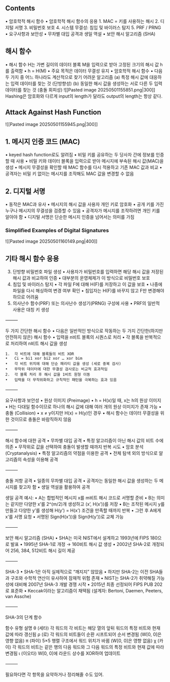## Contents
•	암호학적 해시 함수
•	암호학적 해시 함수의 응용
	1.	MAC = 키를 사용하는 해시
	2.	디지털 서명
	3.	비밀번호 보호
	4.	시스템 무결성: 침입 및 바이러스 탐지
	5.	PRF / PRNG
•	요구사항과 보안성
	•	무차별 대입 공격과 생일 역설
•	보안 해시 알고리즘 (SHA)
## 해시 함수
•	해시 함수 H는 가변 길이의 데이터 블록 M을 입력으로 받아 고정된 크기의 해시 값 h를 출력함
	•	h = H(M)
	•	주요 목적은 데이터 무결성 유지
•	암호학적 해시 함수
	•	다음 두 가지 중 어느 하나라도 계산적으로 찾기 어려운 알고리즘
		(a) 특정 해시 값에 대응하는 입력 데이터를 찾는 것 (단방향성)
		(b) 동일한 해시 값을 생성하는 서로 다른 두 입력 데이터를 찾는 것 (충돌 회피성)
![[Pasted image 20250501155851.png|300]]
Hashing은 암호화와 다르게 input의 length가 달라도 output의 length는 항상 같다.
## Attack Against Hash Function
![[Pasted image 20250501155945.png|300]]
## 1. 메시지 인증 코드 (MAC)
•	keyed hash function로도 알려짐
•	비밀 키를 공유하는 두 당사자 간에 정보를 인증할 때 사용
•	비밀 키와 데이터 블록을 입력으로 받아 메시지에 부속된 해시 값(MAC)을 생성
	•	메시지 무결성을 확인할 때 MAC 함수를 다시 적용하고 기존 MAC 값과 비교
	•	공격자는 비밀 키 없이는 메시지를 조작해도 MAC 값을 변경할 수 없음
## 2. 디지털 서명
•	동작은 MAC과 유사
•	메시지의 해시 값을 사용자 개인 키로 암호화
•	공개 키를 가진 누구나 메시지의 무결성을 검증할 수 있음
•	공격자가 메시지를 조작하려면 개인 키를 알아야 함
•	디지털 서명은 단순한 메시지 인증을 넘어서는 의미를 가짐
### Simplified Examples of Digital Signatures
![[Pasted image 20250501160149.png|400]]
## 기타 해시 함수 응용
3.	단방향 비밀번호 파일 생성
	•	사용자가 비밀번호를 입력하면 해당 해시 값을 저장된 해시 값과 비교하여 인증
	•	대부분의 운영체제가 이 방식으로 비밀번호 보호
4.	침입 및 바이러스 탐지
	•	각 파일 F에 대해 H(F)를 저장하고 이 값을 보호
	•	나중에 파일을 다시 해싱하여 변경 여부 확인
	•	침입자는 H(F)를 바꾸지 않고 F만 변경해야 하므로 어려움
5.	의사난수 함수(PRF) 또는 의사난수 생성기(PRNG) 구성에 사용
	•	PRF의 일반적 사용은 대칭 키 생성

⸻

두 가지 간단한 해시 함수
	•	다음은 일반적인 방식으로 작동하는 두 가지 간단한(하지만 안전하지 않은) 해시 함수
	•	입력을 n비트 블록의 시퀀스로 처리
	•	각 블록을 반복적으로 처리하여 n비트 해시 값을 생성

	1.	각 비트에 대해 블록들의 비트 XOR
	•	Ci = bi1 xor bi2 xor … xor bim
	•	각 비트 위치에 대해 단순 패리티 값을 생성 (세로 중복 검사)
	•	무작위 데이터에 대한 무결성 검사로는 비교적 효과적임
	2.	각 블록 처리 후 해시 값을 1비트 원형 이동
	•	입력을 더 무작위화하고 규칙적인 패턴을 극복하는 효과 있음

⸻

요구사항과 보안성
	•	원상 이미지 (Preimage)
	•	h = H(x)일 때, x는 h의 원상 이미지
	•	H는 다대일 함수이므로 하나의 해시 값에 대해 여러 개의 원상 이미지가 존재 가능
	•	충돌 (Collision)
	•	x ≠ y이지만 H(x) = H(y)인 경우
	•	해시 함수는 데이터 무결성을 위한 것이므로 충돌은 바람직하지 않음

⸻

해시 함수에 대한 공격
	•	무차별 대입 공격
	•	특정 알고리즘이 아닌 해시 값의 비트 수에 의존
	•	무작위로 값을 선택하여 충돌이 발생할 때까지 반복 시도
	•	암호 분석 (Cryptanalysis)
	•	특정 알고리즘의 약점을 이용한 공격
	•	전체 탐색 외의 방식으로 알고리즘의 속성을 이용해 공격

⸻

충돌 저항 공격
	•	일종의 무차별 대입 공격
	•	공격자는 동일한 해시 값을 생성하는 두 메시지를 찾고자 함
	•	생일 역설을 활용하여 공격

생일 공격 예시:
	•	A는 합법적인 메시지 x를 m비트 해시 코드로 서명할 준비
	•	B는 의미는 같지만 다양한 x’를 2^(m/2)개 생성하고 (x’, H(x’))를 저장
	•	B는 조작된 메시지 y를 만들고 다양한 y’를 생성해 H(y’) = H(x’) 조건을 만족할 때까지 반복
	•	그런 후 A에게 x’를 서명 요청
	•	서명된 Sign(H(x’))을 Sign(H(y’))로 교체 가능

⸻

보안 해시 알고리즘 (SHA)
	•	SHA는 미국 NIST에서 설계하고 1993년에 FIPS 180으로 발표
	•	1995년 SHA-1로 개정 → 160비트 해시 값 생성
	•	2002년 SHA-2로 개정되어 256, 384, 512비트 해시 길이 제공

⸻

SHA-3
	•	SHA-1은 아직 실제적으로 “깨지지” 않았음
	•	하지만 SHA-2는 이전 SHA들과 구조와 수학적 연산이 유사하여 잠재적 위험 존재
	•	NIST는 SHA-2가 취약해질 가능성에 대비해 2007년 SHA-3 개발 경쟁 시작
	•	2015년 최종 선정되어 FIPS PUB 202로 표준화
	•	Keccak이라는 알고리즘이 채택됨 (설계자: Bertoni, Daemen, Peeters, van Assche)

⸻

SHA-3의 단계 함수

함수 유형	설명
θ (세타)	각 워드의 각 비트는 해당 열의 앞뒤 워드의 특정 비트와 현재 값에 따라 갱신됨
ρ (로)	각 워드의 비트들이 순환 시프트되어 순서 변경됨 (W[0, 0]은 영향 없음)
π (파이)	5×5 행렬 구조에서 워드 위치가 바뀜 (W[0, 0]은 영향 없음)
χ (카이)	각 워드의 비트는 같은 행의 다음 워드와 그 다음 워드의 특정 비트와 현재 값에 따라 변경됨
ι (이오타)	W[0, 0]에 라운드 상수를 XOR하여 업데이트



⸻

필요하다면 각 항목을 요약하거나 정리해줄 수도 있어.